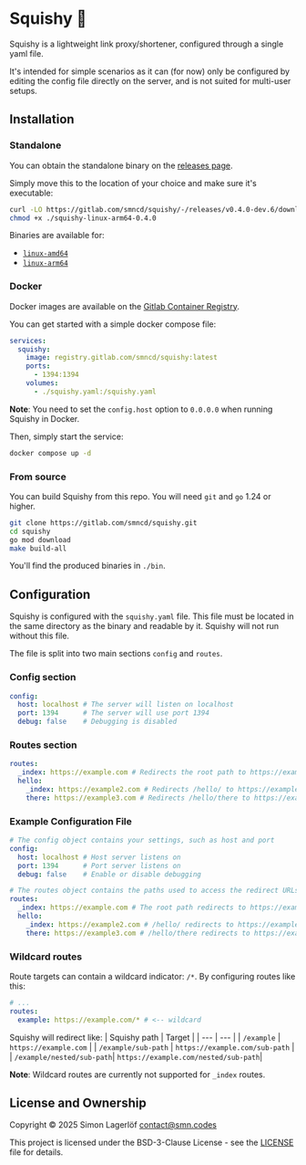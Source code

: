 Squishy 🧽
=======

Squishy is a lightweight link proxy/shortener, configured through a single yaml file. 

It's intended for simple scenarios as it can (for now) only be configured by editing the config file directly on the server, and is not suited for multi-user setups.

Installation
-------------

### Standalone

You can obtain the standalone binary on the [releases page](https://gitlab.com/smncd/squishy/-/releases).

Simply move this to the location of your choice and make sure it's executable:
```bash
curl -LO https://gitlab.com/smncd/squishy/-/releases/v0.4.0-dev.6/downloads/squishy-linux-arm64-0.4.0
chmod +x ./squishy-linux-arm64-0.4.0
```

Binaries are available for:
- [`linux-amd64`](https://gitlab.com/smncd/squishy/-/releases/v0.4.0-dev.6/downloads/squishy-linux-amd64-0.4.0)
- [`linux-arm64`](https://gitlab.com/smncd/squishy/-/releases/v0.4.0-dev.6/downloads/squishy-linux-arm64-0.4.0)

### Docker

Docker images are available on the [Gitlab Container Registry](https://gitlab.com/smncd/squishy/container_registry).

You can get started with a simple docker compose file:
```yaml
services:
  squishy:
    image: registry.gitlab.com/smncd/squishy:latest
    ports:
      - 1394:1394
    volumes:
      - ./squishy.yaml:/squishy.yaml
```

**Note**: You need to set the `config.host` option to `0.0.0.0` when running Squishy in Docker.

Then, simply start the service:
```bash
docker compose up -d
```

### From source

You can build Squishy from this repo. You will need `git` and `go` 1.24 or higher.
```bash
git clone https://gitlab.com/smncd/squishy.git
cd squishy
go mod download
make build-all
```

You'll find the produced binaries in `./bin`.

Configuration
-------------

Squishy is configured with the `squishy.yaml` file. This file must be located in the same directory as the binary and readable by it. Squishy will not run without this file.

The file is split into two main sections `config` and `routes`.

### Config section

```yaml
config:
  host: localhost # The server will listen on localhost
  port: 1394      # The server will use port 1394
  debug: false    # Debugging is disabled
```

### Routes section

```yaml
routes:
  _index: https://example.com # Redirects the root path to https://example.com
  hello:
    _index: https://example2.com # Redirects /hello/ to https://example2.com
    there: https://example3.com # Redirects /hello/there to https://example3.com
```

### Example Configuration File

```yaml
# The config object contains your settings, such as host and port
config:
  host: localhost # Host server listens on
  port: 1394      # Port server listens on
  debug: false    # Enable or disable debugging

# The routes object contains the paths used to access the redirect URLs
routes:
  _index: https://example.com # The root path redirects to https://example.com
  hello:
    _index: https://example2.com # /hello/ redirects to https://example2.com
    there: https://example3.com # /hello/there redirects to https://example3.com
```

### Wildcard routes

Route targets can contain a wildcard indicator: `/*`. By configuring routes like this:
```yaml
# ...
routes:
  example: https://example.com/* # <-- wildcard

```

Squishy will redirect like:
| Squishy path 				| Target   			                   |
| ---		   				| ---    			                   |
| `/example`   				| `https://example.com`                |
| `/example/sub-path` 		| `https://example.com/sub-path`	   |
| `/example/nested/sub-path`| `https://example.com/nested/sub-path`|

**Note**: Wildcard routes are currently not supported for `_index` routes.

License and Ownership
---------------------

Copyright © 2025 Simon Lagerlöf <contact@smn.codes>

This project is licensed under the BSD-3-Clause License - see the [LICENSE](LICENSE) file for details.
